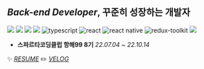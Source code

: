 ## *Back-end Developer*, 꾸준히 성장하는 개발자
![](https://img.shields.io/badge/-Babel-F9DC3E?&logo=Babel&logoColor=white)
![](https://img.shields.io/badge/-Webpack-8DD6F9?&logo=Webpack&logoColor=black)
![](https://img.shields.io/badge/-Prettier-F7B93E?&logo=Prettier&logoColor=white)
![](https://img.shields.io/badge/-ESLint-4B32C3?&logo=ESLint&logoColor=white)
![typescript](https://img.shields.io/badge/typescript-007acc?logo=typescript&logoColor=white)
![react](https://img.shields.io/badge/-React-61DAFB?logo=react&logoColor=white)
![react native](https://img.shields.io/badge/-React%20Native-61DAFB?logo=react&logoColor=white)
![redux-toolkit](https://img.shields.io/badge/-Redux%20ToolKit-764abc?logo=redux&logoColor=white)
![](https://img.shields.io/badge/-Storybook-FF4785?&logo=Storybook&logoColor=white)



* **스파르타코딩클럽 항해99 8기** <I>22.07.04 ~ 22.10.14</I> 





✨  <I>[RESUME](https://www.notion.so/f6f37c45b77b45e89da7cdce08e4e739)</I>
✏️  <I>[VELOG](https://velog.io/@jinu0729)</I>
